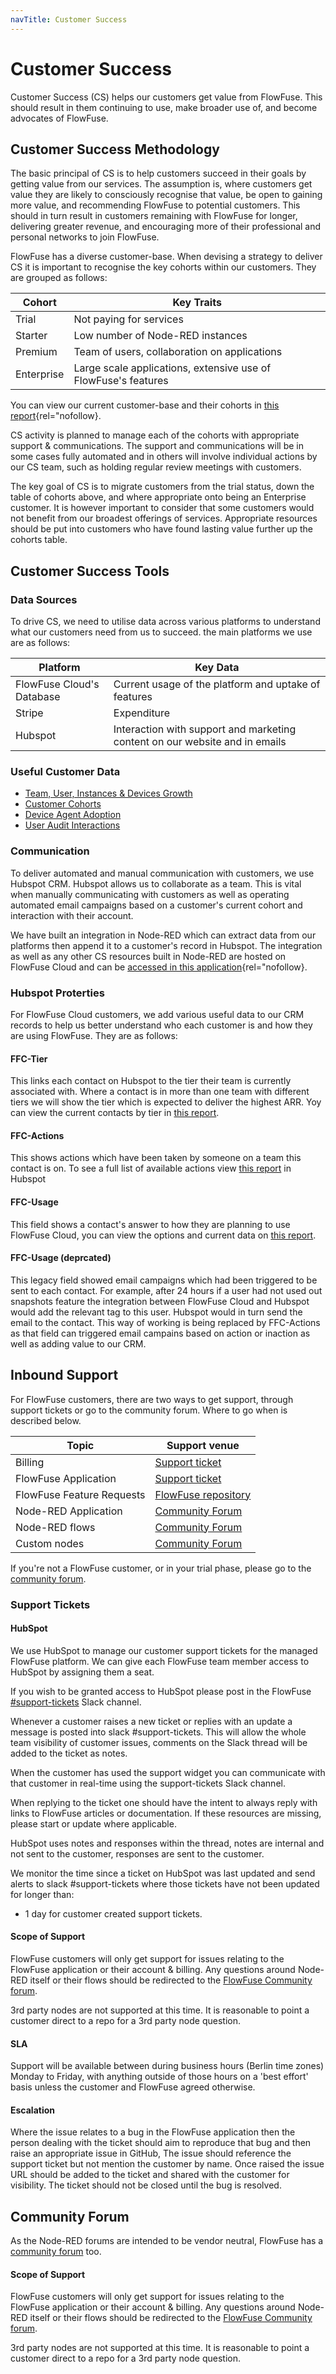 ```yaml
---
navTitle: Customer Success
---
```


# Customer Success

Customer Success (CS) helps our customers get value from FlowFuse. This should result in them continuing to use, make broader use of, and become advocates of FlowFuse.

## Customer Success Methodology

The basic principal of CS is to help customers succeed in their goals by getting value from our services. The assumption is, where customers get value they are likely to consciously recognise that value, be open to gaining more value, and recommending FlowFuse to potential customers. This should in turn result in customers remaining with FlowFuse for longer, delivering greater revenue, and encouraging more of their professional and personal networks to join FlowFuse.

FlowFuse has a diverse customer-base. When devising a strategy to deliver CS it is important to recognise the key cohorts within our customers. They are grouped as follows:

|Cohort|Key Traits|
|-|-|
|Trial|Not paying for services|
|Starter|Low number of Node-RED instances|
|Premium|Team of users, collaboration on applications|
|Enterprise|Large scale applications, extensive use of FlowFuse's features|

You can view our current customer-base and their cohorts in [this report](https://main.flowforge.cloud/ui/#!/7?socketid=reLw4efoWf45RfOsAACH){rel="nofollow}.

CS activity is planned to manage each of the cohorts with appropriate support & communications. The support and communications will be in some cases fully automated and in others will involve individual actions by our CS team, such as holding regular review meetings with customers.

The key goal of CS is to migrate customers from the trial status, down the table of cohorts above, and where appropriate onto being an Enterprise customer. It is however important to consider that some customers would not benefit from our broadest offerings of services. Appropriate resources should be put into customers who have found lasting value further up the cohorts table.

## Customer Success Tools

### Data Sources

To drive CS, we need to utilise data across various platforms to understand what our customers need from us to succeed. the main platforms we use are as follows:

|Platform|Key Data|
|-|-|
|FlowFuse Cloud's Database|Current usage of the platform and uptake of features|
|Stripe|Expenditure|
|Hubspot|Interaction with support and marketing content on our website and in emails|

### Useful Customer Data

- [Team, User, Instances & Devices Growth](https://main.flowforge.cloud/ui/#!/0?socketid=LPUnOyHnjGM_GqrnAAAd)
- [Customer Cohorts](https://main.flowforge.cloud/ui/#!/1?socketid=LPUnOyHnjGM_GqrnAAAd)
- [Device Agent Adoption](https://main.flowforge.cloud/ui/#!/2?socketid=LPUnOyHnjGM_GqrnAAAd)
- [User Audit Interactions](https://main.flowforge.cloud/ui/#!/4?socketid=zuEy1h2ZhTjyhCnuAABB)

### Communication

To deliver automated and manual communication with customers, we use Hubspot CRM. Hubspot allows us to collaborate as a team. This is vital when manually communicating with customers as well as operating automated email campaigns based on a customer's current cohort and interaction with their account.

We have built an integration in Node-RED which can extract data from our platforms then append it to a customer's record in Hubspot. The integration as well as any other CS resources built in Node-RED are hosted on FlowFuse Cloud and can be [accessed in this application](https://main.flowforge.cloud/){rel="nofollow}.

### Hubspot Proterties

For FlowFuse Cloud customers, we add various useful data to our CRM records to help us better understand who each customer is and how they are using FlowFuse. They are as follows:

#### FFC-Tier

This links each contact on Hubspot to the tier their team is currently associated with. Where a contact is in more than one team with different tiers we will show the tier which is expected to deliver the highest ARR. Yoy can view the current contacts by tier in [this report](https://app-eu1.hubspot.com/reports-list/26586079/182668969/).

#### FFC-Actions

This shows actions which have been taken by someone on a team this contact is on. To see a full list of available actions view [this report](https://app-eu1.hubspot.com/reports-list/26586079/182831966/) in Hubspot

#### FFC-Usage

This field shows a contact's answer to how they are planning to use FlowFuse Cloud, you can view the options and current data on [this report](https://app-eu1.hubspot.com/reports-list/26586079/182851924/).

#### FFC-Usage (deprcated)

This legacy field showed email campaigns which had been triggered to be sent to each contact. For example, after 24 hours if a user had not used out snapshots feature the integration between FlowFuse Cloud and Hubspot would add the relevant tag to this user. Hubspot would in turn send the email to the contact. This way of working is being replaced by FFC-Actions as that field can triggered email campains based on action or inaction as well as adding value to our CRM.

## Inbound Support

For FlowFuse customers, there are two ways to get support, through support tickets
or go to the community forum. Where to go when is described below.

| Topic | Support venue |
|---|---|
| Billing | [Support ticket][support-tickets] |
| FlowFuse Application | [Support ticket][support-tickets] |
| FlowFuse Feature Requests | [FlowFuse repository](https://github.com/FlowFuse/flowfuse/issues) |
| Node-RED Application | [Community Forum][support-forum] |
| Node-RED flows | [Community Forum][support-forum] |
| Custom nodes | [Community Forum][support-forum] |

If you're not a FlowFuse customer, or in your trial phase, please go to the
[community forum][support-forum].

### Support Tickets

#### HubSpot

We use HubSpot to manage our customer support tickets for the managed FlowFuse platform. We can give each FlowFuse team member access to HubSpot by assigning them a seat. 

If you wish to be granted access to HubSpot please post in the FlowFuse
[#support-tickets](https://flowforgeworkspace.slack.com/archives/C031K13FLDD) Slack channel.

Whenever a customer raises a new ticket or replies with an update a message is
posted into slack #support-tickets.
This will allow the whole team visibility of customer issues, comments on the
Slack thread will be added to the ticket as notes.

When the customer has used the support widget you can communicate with that customer in real-time using the support-tickets Slack channel.

When replying to the ticket one should have the intent to always reply with links
to FlowFuse articles or documentation. If these resources are missing, please
start or update where applicable.

HubSpot uses notes and responses within the thread, notes are internal and not sent to the customer, responses are sent to the customer.

We monitor the time since a ticket on HubSpot was last updated and send alerts to slack #support-tickets where those tickets have not been updated for longer than:

 - 1 day for customer created support tickets.

#### Scope of Support

FlowFuse customers will only get support for issues relating to the FlowFuse
application or their account & billing. Any questions around Node-RED
itself or their flows should be redirected to the
[FlowFuse Community forum][support-forum].

3rd party nodes are not supported at this time. It is reasonable to point a
customer direct to a repo for a 3rd party node question.

#### SLA

Support will be available between during business hours (Berlin time zones)
Monday to Friday, with anything outside of those hours on a 'best effort' basis
unless the customer and FlowFuse agreed otherwise.

#### Escalation

Where the issue relates to a bug in the FlowFuse application then the person
dealing with the ticket should aim to reproduce that bug and then raise an
appropriate issue in GitHub, The issue should reference the support ticket but
not mention the customer by name. Once raised the issue URL should be added to
the ticket and shared with the customer for visibility. The ticket should not be
closed until the bug is resolved.

## Community Forum

As the Node-RED forums are intended to be vendor neutral, FlowFuse has a
[community forum][support-forum] too.

#### Scope of Support

FlowFuse customers will only get support for issues relating to the FlowFuse
application or their account & billing. Any questions around Node-RED
itself or their flows should be redirected to the
[FlowFuse Community forum][support-forum].

3rd party nodes are not supported at this time. It is reasonable to point a
customer direct to a repo for a 3rd party node question.

[support-tickets]: ../../support/
[support-forum]: https://community.flowfuse.com
